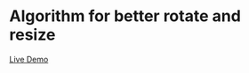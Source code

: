 # Algorithm for better rotate and resize

[Live Demo](https://github.elenet.me/pages/fe/rotate-resize/)